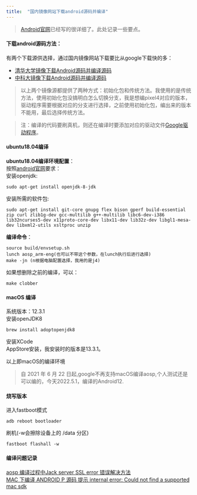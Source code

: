 ```yaml
---
title:  "国内镜像网站下载android源码并编译"
---
```

> [Android官网](https://source.android.google.cn/setup/build/initializing?hl=zh-cn)已经写的很详细了。此处记录一些要点。
#### 下载android源码方法：
有两个下载源供选择，通过国内镜像网站下载要比从google下载快的多：
+ [清华大学镜像下载Android源码并编译源码](https://www.cnblogs.com/shenchanghui/p/8503623.html)
+ [中科大镜像下载Android源码并编译源码](https://mirrors.ustc.edu.cn/help/aosp.html)

>以上两个镜像源都提供了两种方式：初始化包和传统方法。我使用的是传统方法，使用初始化包没搞明白怎么切换分支，我是想编pixel4对应的版本，驱动程序需要根据对应的分支进行选择，之前使用初始化包，编出来的版本不能用，最后选择传统方法。

>注：编译的代码要刷真机，则还在编译时要添加对应的驱动文件[Google驱动程序](https://developers.google.cn/android/drivers?hl=zh-cn)。  

#### ubuntu18.04编译
**ubuntu18.04编译环境配置**：  
按照[android官网](https://source.android.google.cn/setup/build/initializing)要求：  
安装openjdk:
```
sudo apt-get install openjdk-8-jdk
```

安装所需的软件包:
```
sudo apt-get install git-core gnupg flex bison gperf build-essential zip curl zlib1g-dev gcc-multilib g++-multilib libc6-dev-i386 lib32ncurses5-dev x11proto-core-dev libx11-dev lib32z-dev libgl1-mesa-dev libxml2-utils xsltproc unzip
```

**编译命令**：
```
source build/envsetup.sh
lunch aosp_arm-eng(也可以不带这个参数，在lunch执行后进行选择)
make -jn (n根据电脑配置选择，我用的是j4)
```

如果想删除之前的编译，可以：
```
make clobber
```
#### macOS 编译
系统版本：12.3.1  
安装openJDK8
```
brew install adoptopenjdk8
```
  
安装XCode  
AppStore安装，我安装时的版本是13.3.1。
  
以上即macOS的编译环境
>自 2021 年 6 月 22 日起,google不再支持macOS编译aosp,个人测试还是可以编的，今天2022.5.1，编译的Android12.  

#### 烧写版本
进入fastboot模式
```
adb reboot bootloader
```
刷机(-w会擦除设备上的 /data 分区)
```
fastboot flashall -w
```
  
#### 编译问题记录
[aosp 编译过程中Jack server SSL error 错误解决方法](https://segmentfault.com/a/1190000039970343)  
[MAC 下编译 ANDROID P 源码 提示 internal error: Could not find a supported mac sdk](https://www.cnblogs.com/larack/p/9646860.html)
